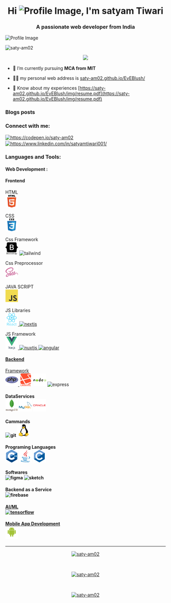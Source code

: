 
<h1 align="center">Hi <img src="https://github.com/Saty-am02/EvEBlush/assets/88832726/c7e3ac42-9cbd-47d3-ad12-6b55af760265" alt="Profile Image" width="50px" height="50px">, I'm satyam Tiwari</h1>
<h3 align="center">A passionate web developer from India</h3>
<img src="https://github.com/Saty-am02/EvEBlush/assets/88832726/01a95121-1d7d-4b7e-b8d5-675d6dd2280e" alt="Profile Image">


<p align="left"><img src="https://komarev.com/ghpvc/?username=saty-am02&theme=gruvbox" alt="saty-am02" /></p>

<p align="center"><img src="https://github-profile-trophy.vercel.app/?username=saty-am02&theme=gruvbox&row=2&column=8&margin-w=15&margin-h=15"/></p>

- 🌱 I’m currently pursuing **MCA from MIT**

- 👨‍💻 my personal web address is [saty-am02.github.io/EvEBlush/](saty-am02.github.io/EvEBlush/)

- 📄 Know about my experiences [https://saty-am02.github.io/EvEBlush/img/resume.pdf](https://saty-am02.github.io/EvEBlush/img/resume.pdf)



### Blogs posts
<!-- BLOG-POST-LIST:START -->
<!-- BLOG-POST-LIST:END -->

<h3 align="left">Connect with me:</h3>
<p align="left">
<a href="https://codepen.io/https://codepen.io/saty-am02" target="blank"><img align="center" src="https://raw.githubusercontent.com/rahuldkjain/github-profile-readme-generator/master/src/images/icons/Social/codepen.svg" alt="https://codepen.io/saty-am02" height="30" width="40" /></a>
<!-- <a href="https://dev.to/dded" target="blank"><img align="center" src="https://raw.githubusercontent.com/rahuldkjain/github-profile-readme-generator/master/src/images/icons/Social/devto.svg" alt="dded" height="30" width="40" /></a> -->
<a href="https://linkedin.com/in/https://www.linkedin.com/in/satyamtiwari001/" target="blank"><img align="center" src="https://raw.githubusercontent.com/rahuldkjain/github-profile-readme-generator/master/src/images/icons/Social/linked-in-alt.svg" alt="https://www.linkedin.com/in/satyamtiwari001/" height="30" width="40" /></a>
<!-- <a href="/dddd" target="blank"><img align="center" src="https://raw.githubusercontent.com/rahuldkjain/github-profile-readme-generator/master/src/images/icons/Social/rss.svg" alt="dddd" height="30" width="40" /></a>
</p> -->

<h3 align="left">Languages and Tools:</h3>
<h4 align="left">Web Development :</h4>
<h4 align="left">Frontend</h4>
<p align="left">HTML<br>
  <img src="https://raw.githubusercontent.com/devicons/devicon/master/icons/html5/html5-original-wordmark.svg" alt="html5" width="40" height="40"/></p> 
  
<p align="left">CSS<br>
  <img src="https://raw.githubusercontent.com/devicons/devicon/master/icons/css3/css3-original-wordmark.svg" alt="css3" width="40" height="40"/></p> 

<p>Css Framework<br>
 <img src="https://raw.githubusercontent.com/devicons/devicon/master/icons/bootstrap/bootstrap-plain-wordmark.svg" alt="bootstrap" width="40" height="40"/>
 <img src="https://www.vectorlogo.zone/logos/tailwindcss/tailwindcss-icon.svg" alt="tailwind" width="40" height="40"/>
</p>
<p>Css Preprocessor<br>
<a href="https://sass-lang.com" target="_blank" rel="noreferrer"> 
  <img src="https://raw.githubusercontent.com/devicons/devicon/master/icons/sass/sass-original.svg" alt="sass" width="40" height="40"/> </a> </p> 

<p align="left">JAVA SCRIPT<br>
 <a href="https://developer.mozilla.org/en-US/docs/Web/JavaScript" target="_blank" rel="noreferrer"> 
<img src="https://raw.githubusercontent.com/devicons/devicon/master/icons/javascript/javascript-original.svg" alt="javascript" width="40" height="40"/> </a>
</p>
<p>JS Libraries<br>
 <a href="https://reactjs.org/" target="_blank" rel="noreferrer"> 
  <img src="https://raw.githubusercontent.com/devicons/devicon/master/icons/react/react-original-wordmark.svg" alt="react" width="40" height="40"/> </a> 
<a href="https://nextjs.org/" target="_blank" rel="noreferrer"> 
  <img src="https://github.com/Saty-am02/EvEBlush/assets/88832726/239f15ea-cbb0-4926-a615-809208a79daf" alt="nextjs" width="40" height="40"/> </a>
</p>

<p>JS Framework<br>
  <a href="https://vuejs.org/" target="_blank" rel="noreferrer"> <img src="https://raw.githubusercontent.com/devicons/devicon/master/icons/vuejs/vuejs-original-wordmark.svg" alt="vuejs" width="40" height="40"/> </a> 
  
<a href="https://nuxtjs.org/" target="_blank" rel="noreferrer"> 
  <img src="https://www.vectorlogo.zone/logos/nuxtjs/nuxtjs-icon.svg" alt="nuxtjs" width="40" height="40"/> </a> <a href="https://www.oracle.com/" target="_blank" rel="noreferrer"> 
   
<a href="https://angular.io" target="_blank" rel="noreferrer"> 
  <img src="https://angular.io/assets/images/logos/angular/angular.svg" alt="angular" width="40" height="40"/> </a> <a href="https://getbootstrap.com" target="_blank" rel="noreferrer"> 
</p>
   
 <h4 align="left">Backend</h4>
 <p>Framework<br>
  <a href="https://www.php.net" target="_blank" rel="noreferrer"> 
  <img src="https://raw.githubusercontent.com/devicons/devicon/master/icons/php/php-original.svg" alt="php" width="40" height="40"/> </a>
  <img src="https://raw.githubusercontent.com/devicons/devicon/master/icons/laravel/laravel-plain-wordmark.svg" alt="laravel" width="40" height="40"/>  
  <img src="https://raw.githubusercontent.com/devicons/devicon/master/icons/nodejs/nodejs-original-wordmark.svg" alt="nodejs" width="40" height="40"/>
  <img src="https://github.com/Saty-am02/EvEBlush/assets/88832726/eb779a6a-9cef-4118-b4c7-4d6b83cddafd" alt="express" width="40" height="40"/>
  </p>
<h4>DataServices<br>
  <img src="https://raw.githubusercontent.com/devicons/devicon/master/icons/mongodb/mongodb-original-wordmark.svg" alt="mongodb" width="40" height="40"/> 
  <img src="https://raw.githubusercontent.com/devicons/devicon/master/icons/mysql/mysql-original-wordmark.svg" alt="mysql" width="40" height="40"/> 
  <img src="https://raw.githubusercontent.com/devicons/devicon/master/icons/oracle/oracle-original.svg" alt="oracle" width="40" height="40"/>
</h4>

<h4>Cammands
<br>
  <img src="https://www.vectorlogo.zone/logos/git-scm/git-scm-icon.svg" alt="git"  width="40" height="40"/>
   <img src="https://raw.githubusercontent.com/devicons/devicon/master/icons/linux/linux-original.svg" alt="linux" width="40" height="40"/> 
 </h4>
 
<h4>Programing Languages
<br>
  <img src="https://raw.githubusercontent.com/devicons/devicon/master/icons/cplusplus/cplusplus-original.svg" alt="cplusplus" width="40" height="40"/> </a>  
   <img src="https://raw.githubusercontent.com/devicons/devicon/master/icons/java/java-original.svg" alt="java" width="40" height="40"/>
   <img src="https://raw.githubusercontent.com/devicons/devicon/master/icons/c/c-original.svg" alt="c" width="40" height="40"/>
</h4>

<h4>Softwares<br>
  <img src="https://www.vectorlogo.zone/logos/figma/figma-icon.svg" alt="figma" width="40" height="40"/>
  <img src="https://www.vectorlogo.zone/logos/sketchapp/sketchapp-icon.svg" alt="sketch" width="40" height="40"/>
  </h4>
<h4>Backend as a Service<br>
  <img src="https://www.vectorlogo.zone/logos/firebase/firebase-icon.svg" alt="firebase" width="40" height="40"/> </a> <a href="https://www.java.com" target="_blank" rel="noreferrer"> 
</h4>
   
<h4>AI/ML<br>
  <img src="https://www.vectorlogo.zone/logos/tensorflow/tensorflow-icon.svg" alt="tensorflow" width="40" height="40"/>
</h4>
<h4>Mobile App Development<br>
<img src="https://raw.githubusercontent.com/devicons/devicon/master/icons/android/android-original-wordmark.svg" alt="android" width="40" height="40"/> 
</h4>

<hr>

<p align="center"><img width="300vw" align="center" src="https://github-readme-stats.vercel.app/api/top-langs?username=saty-am02&show_icons=true&locale=en" alt="saty-am02" /></p><br>

<p align="center"><img width="500vw" align="center" src="https://github-readme-stats.vercel.app/api?username=saty-am02&show_icons=true&locale=en&layout=compact" alt="saty-am02" /></p><br>

<p align="center"><img width="500vw" align="center" src="https://github-readme-streak-stats.herokuapp.com/?user=saty-am02&" alt="saty-am02" /></p>


